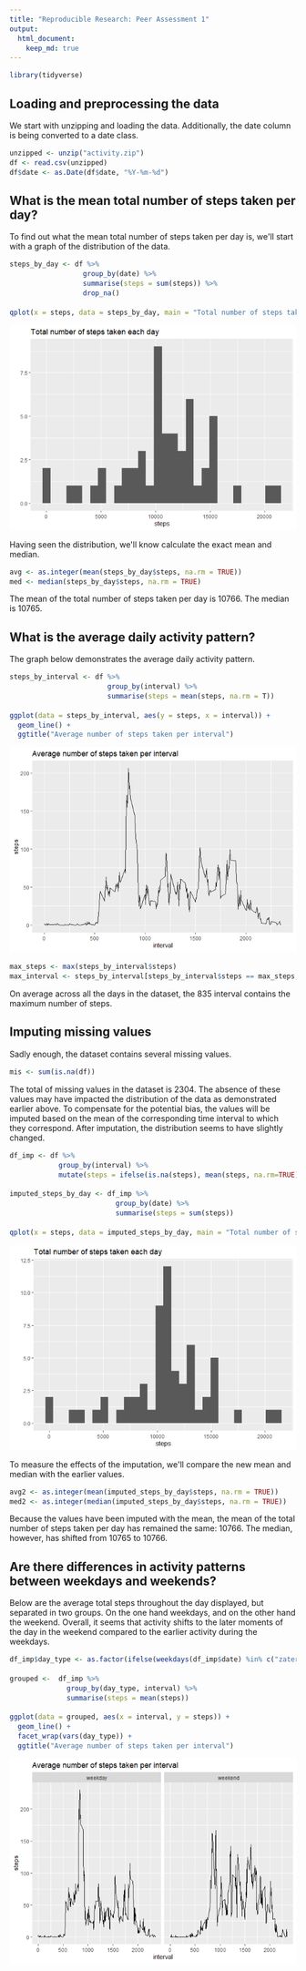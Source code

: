 ```yaml
---
title: "Reproducible Research: Peer Assessment 1"
output: 
  html_document:
    keep_md: true
---
```



```r
library(tidyverse)
```

## Loading and preprocessing the data
We start with unzipping and loading the data. Additionally, the date column is being converted to a date class.

```r
unzipped <- unzip("activity.zip")
df <- read.csv(unzipped)
df$date <- as.Date(df$date, "%Y-%m-%d")
```


## What is the mean total number of steps taken per day?
To find out what the mean total number of steps taken per day is, we'll start with a graph of the distribution of the data.

```r
steps_by_day <- df %>%
                  group_by(date) %>%
                  summarise(steps = sum(steps)) %>%
                  drop_na()

qplot(x = steps, data = steps_by_day, main = "Total number of steps taken each day", xlab = "steps")
```

![](PA1_template_files/figure-html/unnamed-chunk-2-1.png)<!-- -->

Having seen the distribution, we'll know calculate the exact mean and median.

```r
avg <- as.integer(mean(steps_by_day$steps, na.rm = TRUE))
med <- median(steps_by_day$steps, na.rm = TRUE)
```
The mean of the total number of steps taken per day is 10766. The median is 10765.


## What is the average daily activity pattern?
The graph below demonstrates the average daily activity pattern.

```r
steps_by_interval <- df %>%
                        group_by(interval) %>%
                        summarise(steps = mean(steps, na.rm = T))

ggplot(data = steps_by_interval, aes(y = steps, x = interval)) +
  geom_line() +
  ggtitle("Average number of steps taken per interval")
```

![](PA1_template_files/figure-html/unnamed-chunk-3-1.png)<!-- -->


```r
max_steps <- max(steps_by_interval$steps)
max_interval <- steps_by_interval[steps_by_interval$steps == max_steps, "interval"]
```
On average across all the days in the dataset, the 835 interval contains the maximum number of steps.

## Imputing missing values
Sadly enough, the dataset contains several missing values.

```r
mis <- sum(is.na(df))
```
The total of missing values in the dataset is 2304.
The absence of these values may have impacted the distribution of the data as demonstrated earlier above.
To compensate for the potential bias, the values will be imputed based on the mean of the corresponding time interval to which they correspond. After imputation, the distribution seems to have slightly changed.

```r
df_imp <- df %>% 
            group_by(interval) %>%
            mutate(steps = ifelse(is.na(steps), mean(steps, na.rm=TRUE), steps))

imputed_steps_by_day <- df_imp %>%
                          group_by(date) %>%
                          summarise(steps = sum(steps))

qplot(x = steps, data = imputed_steps_by_day, main = "Total number of steps taken each day", xlab = "steps")
```

![](PA1_template_files/figure-html/unnamed-chunk-6-1.png)<!-- -->

To measure the effects of the imputation, we'll compare the new mean and median with the earlier values.

```r
avg2 <- as.integer(mean(imputed_steps_by_day$steps, na.rm = TRUE))
med2 <- as.integer(median(imputed_steps_by_day$steps, na.rm = TRUE))
```
Because the values have been imputed with the mean, the mean of the total number of steps taken per day has remained the same: 10766. The median, however, has shifted from 10765 to 10766.


## Are there differences in activity patterns between weekdays and weekends?
Below are the average total steps throughout the day displayed, but separated in two groups. On the one hand weekdays, and on the other hand the weekend. Overall, it seems that activity shifts to the later moments of the day in the weekend compared to the earlier activity during the weekdays.

```r
df_imp$day_type <- as.factor(ifelse(weekdays(df_imp$date) %in% c("zaterdag", "zondag"), "weekend", "weekday"))

grouped <-  df_imp %>%
              group_by(day_type, interval) %>%
              summarise(steps = mean(steps))

ggplot(data = grouped, aes(x = interval, y = steps)) +
  geom_line() +
  facet_wrap(vars(day_type)) +
  ggtitle("Average number of steps taken per interval")
```

![](PA1_template_files/figure-html/unnamed-chunk-8-1.png)<!-- -->
